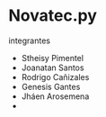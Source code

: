 # Novatec.py
integrantes

- Stheisy Pimentel
- Joanatan  Santos
-  Rodrigo Cañizales
-  Genesis Gantes
-  Jháen Arosemena
- 
